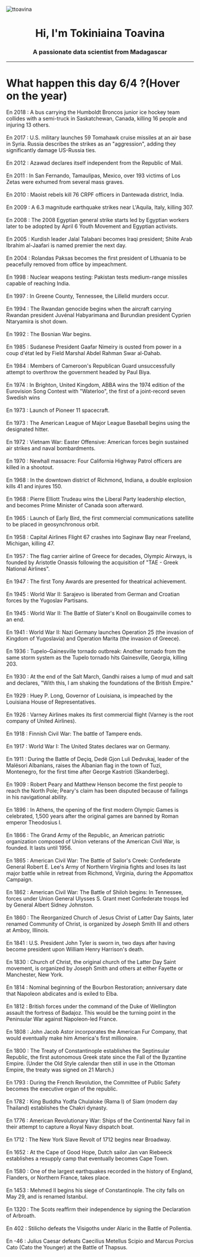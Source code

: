 
<p align="left"> <img src="https://komarev.com/ghpvc/?username=ttoavina&label=Profile%20views&color=0e75b6&style=flat" alt="ttoavina" /> </p>
<h1 align="center">Hi, I'm Tokiniaina Toavina</h1>
<h3 align="center">A passionate data scientist from Madagascar</h3>
    
<hr/>
<h1> What happen this day 6/4 ?(Hover on the year)</h1>

En 2018 : A bus carrying the Humboldt Broncos junior ice hockey team collides with a semi-truck in Saskatchewan, Canada, killing 16 people and injuring 13 others.
<br/><br/>
En 2017 : U.S. military launches 59 Tomahawk cruise missiles at an air base in Syria. Russia describes the strikes as an "aggression", adding they significantly damage US-Russia ties.
<br/><br/>
En 2012 : Azawad declares itself independent from the Republic of Mali.
<br/><br/>
En 2011 : In San Fernando, Tamaulipas, Mexico, over 193 victims of Los Zetas were exhumed from several mass graves.
<br/><br/>
En 2010 : Maoist rebels kill 76 CRPF officers in Dantewada district, India.
<br/><br/>
En 2009 : A 6.3 magnitude earthquake strikes near L'Aquila, Italy, killing 307.
<br/><br/>
En 2008 : The 2008 Egyptian general strike starts led by Egyptian workers later to be adopted by April 6 Youth Movement and Egyptian activists.
<br/><br/>
En 2005 : Kurdish leader Jalal Talabani becomes Iraqi president; Shiite Arab Ibrahim al-Jaafari is named premier the next day.
<br/><br/>
En 2004 : Rolandas Paksas becomes the first president of Lithuania to be peacefully removed from office by impeachment.
<br/><br/>
En 1998 : Nuclear weapons testing: Pakistan tests medium-range missiles capable of reaching India.
<br/><br/>
En 1997 : In Greene County, Tennessee, the Lillelid murders occur.
<br/><br/>
En 1994 : The Rwandan genocide begins when the aircraft carrying Rwandan president Juvénal Habyarimana and Burundian president Cyprien Ntaryamira is shot down.
<br/><br/>
En 1992 : The Bosnian War begins.
<br/><br/>
En 1985 : Sudanese President Gaafar Nimeiry is ousted from power in a coup d'état led by Field Marshal Abdel Rahman Swar al-Dahab.
<br/><br/>
En 1984 : Members of Cameroon's Republican Guard unsuccessfully attempt to overthrow the government headed by Paul Biya.
<br/><br/>
En 1974 : In Brighton, United Kingdom, ABBA wins the 1974 edition of the Eurovision Song Contest with "Waterloo", the first of a joint-record seven Swedish wins
<br/><br/>
En 1973 : Launch of Pioneer 11 spacecraft.
<br/><br/>
En 1973 : The American League of Major League Baseball begins using the designated hitter.
<br/><br/>
En 1972 : Vietnam War: Easter Offensive: American forces begin sustained air strikes and naval bombardments.
<br/><br/>
En 1970 : Newhall massacre: Four California Highway Patrol officers are killed in a shootout.
<br/><br/>
En 1968 : In the downtown district of Richmond, Indiana, a double explosion kills 41 and injures 150.
<br/><br/>
En 1968 : Pierre Elliott Trudeau wins the Liberal Party leadership election, and becomes Prime Minister of Canada soon afterward.
<br/><br/>
En 1965 : Launch of Early Bird, the first commercial communications satellite to be placed in geosynchronous orbit.
<br/><br/>
En 1958 : Capital Airlines Flight 67 crashes into Saginaw Bay near Freeland, Michigan, killing 47.
<br/><br/>
En 1957 : The flag carrier airline of Greece for decades, Olympic Airways, is founded by Aristotle Onassis following the acquisition of "TAE - Greek National Airlines".
<br/><br/>
En 1947 : The first Tony Awards are presented for theatrical achievement.
<br/><br/>
En 1945 : World War II: Sarajevo is liberated from German and Croatian forces by the Yugoslav Partisans.
<br/><br/>
En 1945 : World War II: The Battle of Slater's Knoll on Bougainville comes to an end.
<br/><br/>
En 1941 : World War II: Nazi Germany launches Operation 25 (the invasion of Kingdom of Yugoslavia) and Operation Marita (the invasion of Greece).
<br/><br/>
En 1936 : Tupelo–Gainesville tornado outbreak: Another tornado from the same storm system as the Tupelo tornado hits Gainesville, Georgia, killing 203.
<br/><br/>
En 1930 : At the end of the Salt March, Gandhi raises a lump of mud and salt and declares, "With this, I am shaking the foundations of the British Empire."
<br/><br/>
En 1929 : Huey P. Long, Governor of Louisiana, is impeached by the Louisiana House of Representatives.
<br/><br/>
En 1926 : Varney Airlines makes its first commercial flight (Varney is the root company of United Airlines).
<br/><br/>
En 1918 : Finnish Civil War: The battle of Tampere ends.
<br/><br/>
En 1917 : World War I: The United States declares war on Germany.
<br/><br/>
En 1911 : During the Battle of Deçiq, Dedë Gjon Luli Dedvukaj, leader of the Malësori Albanians, raises the Albanian flag in the town of Tuzi, Montenegro, for the first time after George Kastrioti (Skanderbeg).
<br/><br/>
En 1909 : Robert Peary and Matthew Henson become the first people to reach the North Pole; Peary's claim has been disputed because of failings in his navigational ability.
<br/><br/>
En 1896 : In Athens, the opening of the first modern Olympic Games is celebrated, 1,500 years after the original games are banned by Roman emperor Theodosius I.
<br/><br/>
En 1866 : The Grand Army of the Republic, an American patriotic organization composed of Union veterans of the American Civil War, is founded. It lasts until 1956.
<br/><br/>
En 1865 : American Civil War: The Battle of Sailor's Creek: Confederate General Robert E. Lee's Army of Northern Virginia fights and loses its last major battle while in retreat from Richmond, Virginia, during the Appomattox Campaign.
<br/><br/>
En 1862 : American Civil War: The Battle of Shiloh begins: In Tennessee, forces under Union General Ulysses S. Grant meet Confederate troops led by General Albert Sidney Johnston.
<br/><br/>
En 1860 : The Reorganized Church of Jesus Christ of Latter Day Saints, later renamed Community of Christ, is organized by Joseph Smith III and others at Amboy, Illinois.
<br/><br/>
En 1841 : U.S. President John Tyler is sworn in, two days after having become president upon William Henry Harrison's death.
<br/><br/>
En 1830 : Church of Christ, the original church of the Latter Day Saint movement, is organized by Joseph Smith and others at either Fayette or Manchester, New York.
<br/><br/>
En 1814 : Nominal beginning of the Bourbon Restoration; anniversary date that Napoleon abdicates and is exiled to Elba.
<br/><br/>
En 1812 : British forces under the command of the Duke of Wellington assault the fortress of Badajoz. This would be the turning point in the Peninsular War against Napoleon-led France.
<br/><br/>
En 1808 : John Jacob Astor incorporates the American Fur Company, that would eventually make him America's first millionaire.
<br/><br/>
En 1800 : The Treaty of Constantinople establishes the Septinsular Republic, the first autonomous Greek state since the Fall of the Byzantine Empire. (Under the Old Style calendar then still in use in the Ottoman Empire, the treaty was signed on 21 March.)
<br/><br/>
En 1793 : During the French Revolution, the Committee of Public Safety becomes the executive organ of the republic.
<br/><br/>
En 1782 : King Buddha Yodfa Chulaloke (Rama I) of Siam (modern day Thailand) establishes the Chakri dynasty.
<br/><br/>
En 1776 : American Revolutionary War: Ships of the Continental Navy fail in their attempt to capture a Royal Navy dispatch boat.
<br/><br/>
En 1712 : The New York Slave Revolt of 1712 begins near Broadway.
<br/><br/>
En 1652 : At the Cape of Good Hope, Dutch sailor Jan van Riebeeck establishes a resupply camp that eventually becomes Cape Town.
<br/><br/>
En 1580 : One of the largest earthquakes recorded in the history of England, Flanders, or Northern France, takes place.
<br/><br/>
En 1453 : Mehmed II begins his siege of Constantinople. The city falls on May 29, and is renamed Istanbul.
<br/><br/>
En 1320 : The Scots reaffirm their independence by signing the Declaration of Arbroath.
<br/><br/>
En 402 : Stilicho defeats the Visigoths under Alaric in the Battle of Pollentia.
<br/><br/>
En -46 : Julius Caesar defeats Caecilius Metellus Scipio and Marcus Porcius Cato (Cato the Younger) at the Battle of Thapsus.
<br/><br/>
